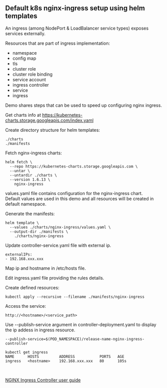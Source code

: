 Default k8s nginx-ingress setup using helm templates
------------------------------------------------------

An ingress (among NodePort & LoadBalancer service types) exposes services externally.

Resources that are part of ingress implementation:

* namespace
* config map
* tls
* cluster role
* cluster role binding
* service account
* ingress controller
* service
* ingress


Demo shares steps that can be used to speed up configuring nginx ingress.

Get charts info at https://kubernetes-charts.storage.googleapis.com/index.yaml 

Create directory structure for helm templates:

```
./charts
./manifests
```

Fetch nginx-ingress charts:

```
helm fetch \
  --repo https://kubernetes-charts.storage.googleapis.com \
  --untar \
  --untardir ./charts \
  --version 1.6.13 \
    nginx-ingress
```

values.yaml file contains configuration for the nginx-ingress chart. <br/>
Default values are used in this demo and all resources will be created in default namespace.

Generate the manifests:

```
helm template \
  --values ./charts/nginx-ingress/values.yaml \
  --output-dir ./manifests \
    ./charts/nginx-ingress
```    

Update controller-service.yaml file with external ip.

```
externalIPs:
- 192.168.xxx.xxx
```

Map ip and hostname in /etc/hosts file.

Edit ingress.yaml file providing the rules details.

Create defined resources:
```
kubectl apply --recursive --filename ./manifests/nginx-ingress
```

Access the service:
```
http://<hostname>/<service_path>
```

Use --publish-service argument in controller-deployment.yaml to display the ip addess in ingress resource.  <br/>
```
--publish-service=$(POD_NAMESPACE)/release-name-nginx-ingress-controller
```

```
kubectl get ingress
NAME      HOSTS         ADDRESS           PORTS   AGE
ingress   <hostname>    192.168.xxx.xxx   80      105s
```
<br/>

[NGINX Ingress Controller user guide](https://kubernetes.github.io/ingress-nginx/user-guide/cli-arguments/ "Command line arguments")
